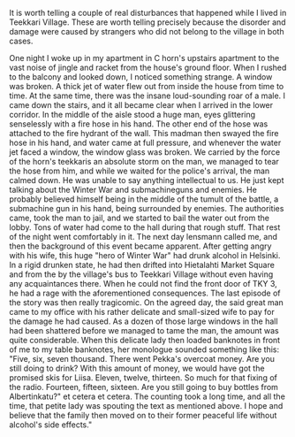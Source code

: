 
It is worth telling a couple of real disturbances that happened while I lived in Teekkari Village. These are worth telling precisely because the disorder and damage were caused by strangers who did not belong to the village in both cases.

One night I woke up in my apartment in C horn's upstairs apartment to the vast noise of jingle and racket from the house's ground floor. When I rushed to the balcony and looked down, I noticed something strange. A window was broken. A thick jet of water flew out from inside the house from time to time. At the same time, there was the insane loud-sounding roar of a male. I came down the stairs, and it all became clear when I arrived in the lower corridor. In the middle of the aisle stood a huge man, eyes glittering senselessly with a fire hose in his hand. The other end of the hose was attached to the fire hydrant of the wall. This madman then swayed the fire hose in his hand, and water came at full pressure, and whenever the water jet faced a window, the window glass was broken. We carried by the force of the horn's teekkaris an absolute storm on the man, we managed to tear the hose from him, and while we waited for the police's arrival, the man calmed down. He was unable to say anything intellectual to us. He just kept talking about the Winter War and submachineguns and enemies. He probably believed himself being in the middle of the tumult of the battle, a submachine gun in his hand, being surrounded by enemies. The authorities came, took the man to jail, and we started to bail the water out from the lobby. Tons of water had come to the hall during that rough stuff. That rest of the night went comfortably in it. The next day lensmann called me, and then the background of this event became apparent. After getting angry with his wife, this huge "hero of Winter War" had drunk alcohol in Helsinki. In a rigid drunken state, he had then drifted into Hietalahti Market Square and from the by the village's bus to Teekkari Village without even having any acquaintances there. When he could not find the front door of TKY 3, he had a rage with the aforementioned consequences. The last episode of the story was then really tragicomic. On the agreed day, the said great man came to my office with his rather delicate and small-sized wife to pay for the damage he had caused. As a dozen of those large windows in the hall had been shattered before we managed to tame the man, the amount was quite considerable.
When this delicate lady then loaded banknotes in front of me to my table banknotes, her monologue sounded something like this: "Five, six, seven thousand. There went Pekka's overcoat money. Are you still doing to drink? With this amount of money, we would have got the promised skis for Liisa. Eleven, twelve, thirteen. So much for that fixing of the radio. Fourteen, fifteen, sixteen. Are you still going to buy bottles from Albertinkatu?" et cetera et cetera. The counting took a long time, and all the time, that petite lady was spouting the text as mentioned above. I hope and believe that the family then moved on to their former peaceful life without alcohol's side effects."